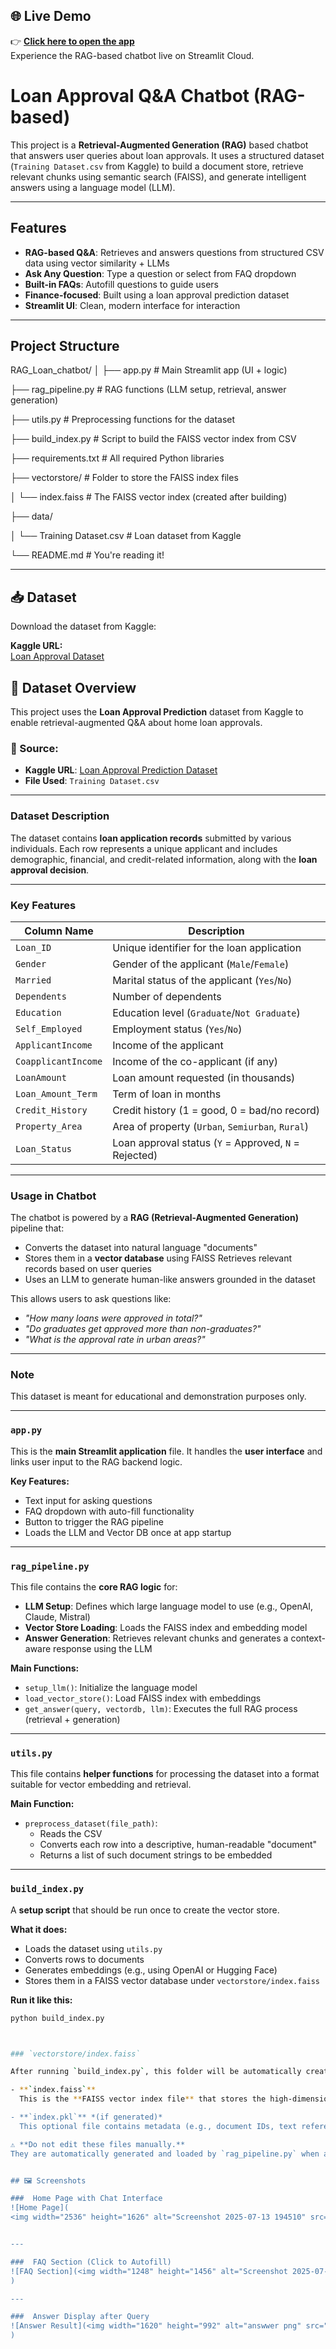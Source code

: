 ## 🌐 Live Demo

👉 **[Click here to open the app](https://rag-app-chatbot-apt6padceu6vygjttd4pyy.streamlit.app/)**  
Experience the RAG-based chatbot live on Streamlit Cloud.


# Loan Approval Q&A Chatbot (RAG-based)

This project is a **Retrieval-Augmented Generation (RAG)** based chatbot that answers user queries about loan approvals. It uses a structured dataset (`Training Dataset.csv` from Kaggle) to build a document store, retrieve relevant chunks using semantic search (FAISS), and generate intelligent answers using a language model (LLM).

---

##  Features

-  **RAG-based Q&A**: Retrieves and answers questions from structured CSV data using vector similarity + LLMs
-  **Ask Any Question**: Type a question or select from FAQ dropdown
- **Built-in FAQs**: Autofill questions to guide users
-  **Finance-focused**: Built using a loan approval prediction dataset
- **Streamlit UI**: Clean, modern interface for interaction

---

## Project Structure

RAG_Loan_chatbot/
│
├── app.py # Main Streamlit app (UI + logic)

├── rag_pipeline.py # RAG functions (LLM setup, retrieval, answer generation)

├── utils.py # Preprocessing functions for the dataset

├── build_index.py # Script to build the FAISS vector index from CSV

├── requirements.txt # All required Python libraries

├── vectorstore/ # Folder to store the FAISS index files

│ └── index.faiss # The FAISS vector index (created after building)

├── data/

│ └── Training Dataset.csv # Loan dataset from Kaggle

└── README.md # You're reading it!




---

## 📥 Dataset

Download the dataset from Kaggle:

**Kaggle URL:**  
[Loan Approval Dataset](https://www.kaggle.com/datasets/sonalisingh1411/loan-approval-prediction)



## 📂 Dataset Overview

This project uses the **Loan Approval Prediction** dataset from Kaggle to enable retrieval-augmented Q&A about home loan approvals.

### 📌 Source:
- **Kaggle URL**: [Loan Approval Prediction Dataset](https://www.kaggle.com/datasets/sonalisingh1411/loan-approval-prediction)
- **File Used**: `Training Dataset.csv`

---

###  Dataset Description

The dataset contains **loan application records** submitted by various individuals. Each row represents a unique applicant and includes demographic, financial, and credit-related information, along with the **loan approval decision**.

---

###  Key Features

| Column Name         | Description                                                                 |
|---------------------|-----------------------------------------------------------------------------|
| `Loan_ID`           | Unique identifier for the loan application                                  |
| `Gender`            | Gender of the applicant (`Male`/`Female`)                                  |
| `Married`           | Marital status of the applicant (`Yes`/`No`)                               |
| `Dependents`        | Number of dependents                                                        |
| `Education`         | Education level (`Graduate`/`Not Graduate`)                                 |
| `Self_Employed`     | Employment status (`Yes`/`No`)                                              |
| `ApplicantIncome`   | Income of the applicant                                                     |
| `CoapplicantIncome` | Income of the co-applicant (if any)                                         |
| `LoanAmount`        | Loan amount requested (in thousands)                                        |
| `Loan_Amount_Term`  | Term of loan in months                                                      |
| `Credit_History`    | Credit history (1 = good, 0 = bad/no record)                                |
| `Property_Area`     | Area of property (`Urban`, `Semiurban`, `Rural`)                            |
| `Loan_Status`       | Loan approval status (`Y` = Approved, `N` = Rejected)                       |

---

###  Usage in Chatbot

The chatbot is powered by a **RAG (Retrieval-Augmented Generation)** pipeline that:

-  Converts the dataset into natural language "documents"
-  Stores them in a **vector database** using FAISS
   Retrieves relevant records based on user queries
-  Uses an LLM to generate human-like answers grounded in the dataset

This allows users to ask questions like:
- *"How many loans were approved in total?"*
- *"Do graduates get approved more than non-graduates?"*
- *"What is the approval rate in urban areas?"*

---

###  Note

This dataset is meant for educational and demonstration purposes only.


---

###  `app.py`

This is the **main Streamlit application** file. It handles the **user interface** and links user input to the RAG backend logic.

**Key Features:**
- Text input for asking questions
- FAQ dropdown with auto-fill functionality
- Button to trigger the RAG pipeline
- Loads the LLM and Vector DB once at app startup

---

###  `rag_pipeline.py`

This file contains the **core RAG logic** for:
- **LLM Setup**: Defines which large language model to use (e.g., OpenAI, Claude, Mistral)
- **Vector Store Loading**: Loads the FAISS index and embedding model
- **Answer Generation**: Retrieves relevant chunks and generates a context-aware response using the LLM

**Main Functions:**
- `setup_llm()`: Initialize the language model
- `load_vector_store()`: Load FAISS index with embeddings
- `get_answer(query, vectordb, llm)`: Executes the full RAG process (retrieval + generation)

---

###  `utils.py`

This file contains **helper functions** for processing the dataset into a format suitable for vector embedding and retrieval.

**Main Function:**
- `preprocess_dataset(file_path)`: 
  - Reads the CSV
  - Converts each row into a descriptive, human-readable "document"
  - Returns a list of such document strings to be embedded

---

###  `build_index.py`

A **setup script** that should be run once to create the vector store.

**What it does:**
- Loads the dataset using `utils.py`
- Converts rows to documents
- Generates embeddings (e.g., using OpenAI or Hugging Face)
- Stores them in a FAISS vector database under `vectorstore/index.faiss`

**Run it like this:**
```bash
python build_index.py



### `vectorstore/index.faiss`

After running `build_index.py`, this folder will be automatically created and will contain the following files:

- **`index.faiss`**  
  This is the **FAISS vector index file** that stores the high-dimensional embeddings of your preprocessed loan documents. It's used for **fast similarity search** when a user asks a question.

- **`index.pkl`** *(if generated)*  
  This optional file contains metadata (e.g., document IDs, text references) used to **reconstruct the original documents** during retrieval.

⚠ **Do not edit these files manually.**  
They are automatically generated and loaded by `rag_pipeline.py` when answering questions via the chatbot.


## 🖼 Screenshots

###  Home Page with Chat Interface
![Home Page](
<img width="2536" height="1626" alt="Screenshot 2025-07-13 194510" src="https://github.com/user-attachments/assets/2b7df819-9980-467b-9f36-7e10b0861110" />)


---

###  FAQ Section (Click to Autofill)
![FAQ Section](<img width="1248" height="1456" alt="Screenshot 2025-07-13 194521" src="https://github.com/user-attachments/assets/8274c091-1305-4460-95ae-b1f3207e5edd" />
)

---

###  Answer Display after Query
![Answer Result](<img width="1620" height="992" alt="answwer png" src="https://github.com/user-attachments/assets/20d48d65-d6be-4b3f-bf0e-3fec27534967" />
)



